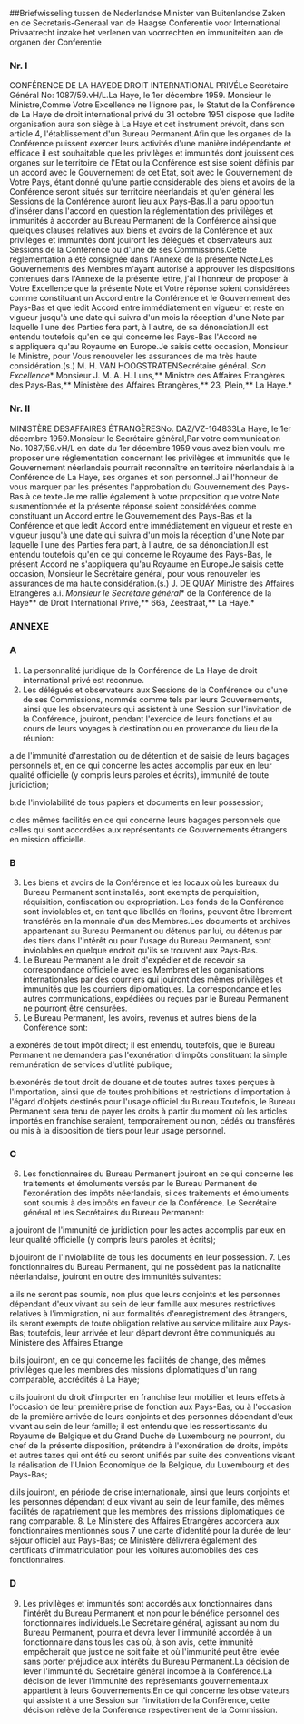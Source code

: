 <meta http-equiv='Content-Type' content='text/html; charset=utf-8' />

##Briefwisseling tussen de Nederlandse Minister van Buitenlandse Zaken en de Secretaris-Generaal van de Haagse Conferentie voor International Privaatrecht inzake het verlenen van voorrechten en immuniteiten aan de organen der Conferentie

### Nr.  I  

CONFÉRENCE DE LA HAYEDE DROIT INTERNATIONAL PRIVÉLe Secrétaire Général No: 1087/59.vH/L.La Haye, le 1er décembre 1959. Monsieur le Ministre,Comme Votre Excellence ne l'ignore pas, le Statut de la Conférence de La Haye de droit international privé du 31 octobre 1951 dispose que ladite organisation aura son siège à La Haye et cet instrument prévoit, dans son article 4, l'établissement d'un Bureau Permanent.Afin que les organes de la Conférence puissent exercer leurs activités d'une manière indépendante et efficace il est souhaitable que les privilèges et immunités dont jouissent ces organes sur le territoire de l'Etat ou la Conférence est sise soient définis par un accord avec le Gouvernement de cet Etat, soit avec le Gouvernement de Votre Pays, étant donné qu'une partie considérable des biens et avoirs de la Conférence seront situés sur territoire néerlandais et qu'en général les Sessions de la Conférence auront lieu aux Pays-Bas.Il a paru opportun d'insérer dans l'accord en question la réglementation des privilèges et immunités à accorder au Bureau Permanent de la Conférence ainsi que quelques clauses relatives aux biens et avoirs de la Conférence et aux privilèges et immunités dont jouiront les délégués et observateurs aux Sessions de la Conférence ou d'une de ses Commissions.Cette réglementation a été consignée dans l'Annexe de la présente Note.Les Gouvernements des Membres m'ayant autorisé à approuver les dispositions contenues dans l'Annexe de la présente lettre, j'ai l'honneur de proposer à Votre Excellence que la présente Note et Votre réponse soient considérées comme constituant un Accord entre la Conférence et le Gouvernement des Pays-Bas et que ledit Accord entre immédiatement en vigueur et reste en vigueur jusqu'à une date qui suivra d'un mois la réception d'une Note par laquelle l'une des Parties fera part, à l'autre, de sa dénonciation.Il est entendu toutefois qu'en ce qui concerne les Pays-Bas l'Accord ne s'appliquera qu'au Royaume en Europe.Je saisis cette occasion, Monsieur le Ministre, pour Vous renouveler les assurances de ma très haute considération.(s.) M. H. VAN HOOGSTRATENSecrétaire général. *Son Excellence** Monsieur J. M. A. H. Luns,** Ministre des Affaires Etrangères des Pays-Bas,** Ministère des Affaires Etrangères,** 23, Plein,** La Haye.*

### Nr.  II  

MINISTÈRE DESAFFAIRES ÉTRANGÈRESNo. DAZ/VZ-164833La Haye, le 1er décembre 1959.Monsieur le Secrétaire général,Par votre communication No. 1087/59.vH/L en date du 1er décembre 1959 vous avez bien voulu me proposer une réglementation concernant les privilèges et immunités que le Gouvernement néerlandais pourrait reconnaître en territoire néerlandais à la Conférence de La Haye, ses organes et son personnel.J'ai l'honneur de vous marquer par les présentes l'approbation du Gouvernement des Pays-Bas à ce texte.Je me rallie également à votre proposition que votre Note susmentionnée et la présente réponse soient considérées comme constituant un Accord entre le Gouvernement des Pays-Bas et la Conférence et que ledit Accord entre immédiatement en vigueur et reste en vigueur jusqu'à une date qui suivra d'un mois la réception d'une Note par laquelle l'une des Parties fera part, à l'autre, de sa dénonciation.Il est entendu toutefois qu'en ce qui concerne le Royaume des Pays-Bas, le présent Accord ne s'appliquera qu'au Royaume en Europe.Je saisis cette occasion, Monsieur le Secrétaire général, pour vous renouveler les assurances de ma haute considération.(s.) J. DE QUAY Ministre des Affaires Etrangères a.i. *Monsieur le Secrétaire général** de la Conférence de la Haye** de Droit International Privé,** 66a, Zeestraat,** La Haye.*

### ANNEXE  

### A  

1. La personnalité juridique de la Conférence de La Haye de droit international privé est reconnue.
2. Les délégués et observateurs aux Sessions de la Conférence ou d'une de ses Commissions, nommés comme tels par leurs Gouvernements, ainsi que les observateurs qui assistent à une Session sur l'invitation de la Conférence, jouiront, pendant l'exercice de leurs fonctions et au cours de leurs voyages à destination ou en provenance du lieu de la réunion:

a.de l'immunité d'arrestation ou de détention et de saisie de leurs bagages personnels et, en ce qui concerne les actes accomplis par eux en leur qualité officielle (y compris leurs paroles et écrits), immunité de toute juridiction;

b.de l'inviolabilité de tous papiers et documents en leur possession;

c.des mêmes facilités en ce qui concerne leurs bagages personnels que celles qui sont accordées aux représentants de Gouvernements étrangers en mission officielle.

### B  

3. Les biens et avoirs de la Conférence et les locaux où les bureaux du Bureau Permanent sont installés, sont exempts de perquisition, réquisition, confiscation ou expropriation. Les fonds de la Conférence sont inviolables et, en tant que libellés en florins, peuvent être librement transférés en la monnaie d'un des Membres.Les documents et archives appartenant au Bureau Permanent ou détenus par lui, ou détenus par des tiers dans l'intérêt ou pour l'usage du Bureau Permanent, sont inviolables en quelque endroit qu'ils se trouvent aux Pays-Bas.
4. Le Bureau Permanent a le droit d'expédier et de recevoir sa correspondance officielle avec les Membres et les organisations internationales par des courriers qui jouiront des mêmes privilèges et immunités que les courriers diplomatiques. La correspondance et les autres communications, expédiées ou reçues par le Bureau Permanent ne pourront être censurées.
5. Le Bureau Permanent, les avoirs, revenus et autres biens de la Conférence sont:

a.exonérés de tout impôt direct; il est entendu, toutefois, que le Bureau Permanent ne demandera pas l'exonération d'impôts constituant la simple rémunération de services d'utilité publique;

b.exonérés de tout droit de douane et de toutes autres taxes perçues à l'importation, ainsi que de toutes prohibitions et restrictions d'importation à l'égard d'objets destinés pour l'usage officiel du Bureau.Toutefois, le Bureau Permanent sera tenu de payer les droits à partir du moment où les articles importés en franchise seraient, temporairement ou non, cédés ou transférés ou mis à la disposition de tiers pour leur usage personnel.

### C  

6. Les fonctionnaires du Bureau Permanent jouiront en ce qui concerne les traitements et émoluments versés par le Bureau Permanent de l'exonération des impôts néerlandais, si ces traitements et émoluments sont soumis à des impôts en faveur de la Conférence. Le Secrétaire général et les Secrétaires du Bureau Permanent:

a.jouiront de l'immunité de juridiction pour les actes accomplis par eux en leur qualité officielle (y compris leurs paroles et écrits);

b.jouiront de l'inviolabilité de tous les documents en leur possession.
7. Les fonctionnaires du Bureau Permanent, qui ne possèdent pas la nationalité néerlandaise, jouiront en outre des immunités suivantes:

a.ils ne seront pas soumis, non plus que leurs conjoints et les personnes dépendant d'eux vivant au sein de leur famille aux mesures restrictives relatives à l'immigration, ni aux formalités d'enregistrement des étrangers, ils seront exempts de toute obligation relative au service militaire aux Pays-Bas; toutefois, leur arrivée et leur départ devront être communiqués au Ministère des Affaires Etrange

b.ils jouiront, en ce qui concerne les facilités de change, des mêmes privilèges que les membres des missions diplomatiques d'un rang comparable, accrédités à La Haye;

c.ils jouiront du droit d'importer en franchise leur mobilier et leurs effets à l'occasion de leur première prise de fonction aux Pays-Bas, ou à l'occasion de la première arrivée de leurs conjoints et des personnes dépendant d'eux vivant au sein de leur famille; il est entendu que les ressortissants du Royaume de Belgique et du Grand Duché de Luxembourg ne pourront, du chef de la présente disposition, prétendre à l'exonération de droits, impôts et autres taxes qui ont été ou seront unifiés par suite des conventions visant la réalisation de l'Union Economique de la Belgique, du Luxembourg et des Pays-Bas;

d.ils jouiront, en période de crise internationale, ainsi que leurs conjoints et les personnes dépendant d'eux vivant au sein de leur famille, des mêmes facilités de rapatriement que les membres des missions diplomatiques de rang comparable.
8. Le Ministère des Affaires Etrangères accordera aux fonctionnaires mentionnés sous 7 une carte d'identité pour la durée de leur séjour officiel aux Pays-Bas; ce Ministère délivrera également des certificats d'immatriculation pour les voitures automobiles des ces fonctionnaires.

### D  

9.  Les privilèges et immunités sont accordés aux fonctionnaires dans l'intérêt du Bureau Permanent et non pour le bénéfice personnel des fonctionnaires individuels.Le Secrétaire général, agissant au nom du Bureau Permanent, pourra et devra lever l'immunité accordée à un fonctionnaire dans tous les cas où, à son avis, cette immunité empêcherait que justice ne soit faite et où l'immunité peut être levée sans porter préjudice aux intérêts du Bureau Permanent.La décision de lever l'immunité du Secrétaire général incombe à la Conférence.La décision de lever l'immunité des représentants gouvernementaux appartient à leurs Gouvernements.En ce qui concerne les observateurs qui assistent à une Session sur l'invitation de la Conférence, cette décision relève de la Conférence respectivement de la Commission.

